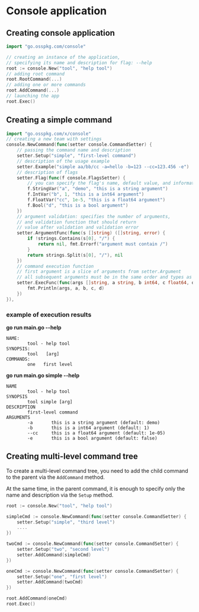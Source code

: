 # Console application

## Creating console application

```go
import "go.osspkg.com/console"

// creating an instance of the application, 
// specifying its name and description for flag: --help 
root := console.New("tool", "help tool")
// adding root command
root.RootCommand(...)
// adding one or more commands
root.AddCommand(...)
// launching the app
root.Exec()
```

## Creating a simple command

```go
import "go.osspkg.com/x/console"
// creating a new team with settings
console.NewCommand(func(setter console.CommandSetter) {
	// passing the command name and description
    setter.Setup("simple", "first-level command")
    // description of the usage example
    setter.Example("simple aa/bb/cc -a=hello -b=123 --cc=123.456 -e")
    // description of flags
    setter.Flag(func(f console.FlagsSetter) {
    	// you can specify the flag's name, default value, and information about the flag's value.
        f.StringVar("a", "demo", "this is a string argument")
        f.IntVar("b", 1, "this is a int64 argument")
        f.FloatVar("cc", 1e-5, "this is a float64 argument")
        f.Bool("d", "this is a bool argument")
    })
    // argument validation: specifies the number of arguments, 
    // and validation function that should return 
    // value after validation and validation error
    setter.ArgumentFunc(func(s []string) ([]string, error) {
        if !strings.Contains(s[0], "/") {
            return nil, fmt.Errorf("argument must contain /")
        }
        return strings.Split(s[0], "/"), nil
    })
    // command execution function
    // first argument is a slice of arguments from setter.Argument
    // all subsequent arguments must be in the same order and types as listed in setter.Flag
    setter.ExecFunc(func(args []string, a string, b int64, c float64, d bool) {
        fmt.Println(args, a, b, c, d)
    })
}),
```

### example of execution results

**go run main.go --help**

```text
NAME:
        tool - help tool
SYNOPSIS:
        tool   [arg]
COMMANDS:
        one   first level

```

**go run main.go simple --help**

```text
NAME
        tool - help tool
SYNOPSIS
        tool simple [arg]
DESCRIPTION
        first-level command
ARGUMENTS
        -a       this is a string argument (default: demo)
        -b       this is a int64 argument (default: 1)
        --cc     this is a float64 argument (default: 1e-05)
        -e       this is a bool argument (default: false)

```

## Creating multi-level command tree

To create a multi-level command tree,
you need to add the child command to the parent via the `AddCommand` method.

At the same time, in the parent command, it is enough to
specify only the name and description via the `Setup` method.

```go
root := console.New("tool", "help tool")

simpleCmd := console.NewCommand(func(setter console.CommandSetter) {
    setter.Setup("simple", "third level")
    ....
})

twoCmd := console.NewCommand(func(setter console.CommandSetter) {
    setter.Setup("two", "second level")
    setter.AddCommand(simpleCmd)
})

oneCmd := console.NewCommand(func(setter console.CommandSetter) {
    setter.Setup("one", "first level")
    setter.AddCommand(twoCmd)
})

root.AddCommand(oneCmd)
root.Exec()
```
